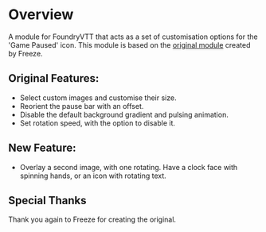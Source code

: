 # Overview
A module for FoundryVTT that acts as a set of customisation options for the 'Game Paused' icon. This module is based on the [original module](https://gitlab.com/Freeze020/pause-icon/) created by Freeze.

## Original Features:
- Select custom images and customise their size.
- Reorient the pause bar with an offset.
- Disable the default background gradient and pulsing animation.
- Set rotation speed, with the option to disable it.

## New Feature:
- Overlay a second image, with one rotating. Have a clock face with spinning hands, or an icon with rotating text.

## Special Thanks
Thank you again to Freeze for creating the original.
